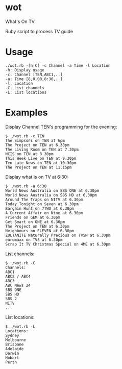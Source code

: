wot
===

What's On TV

Ruby script to process TV guide

Usage
=====

	./wot.rb -[h|C] -c Channel -a Time -l Location
	-h: Display usage
	-c: Channel [TEN,ABC1,..]
	-a: Time [8,8.00,8:30,..]
	-l: Location
	-C: List channels
	-L: List locations

Examples
========

Display Channel TEN's programming for the evening:

	$ ./wot.rb -c TEN
	The Simpsons on TEN at 6pm 
	The Project on TEN at 6.30pm 
	The Living Room on TEN at 7.30pm 
	NCIS on TEN at 8.30pm 
	This Week Live on TEN at 9.30pm 
	Ten Late News on TEN at 10.30pm 
	The Project on TEN at 11.15pm 

Display what is on TV at 6:30:

	$ ./wot.rb -a 6:30
	World News Australia on SBS ONE at 6.30pm 
	World News Australia on SBS HD at 6.30pm 
	Around The Traps on NITV at 6.30pm 
	Today Tonight on Seven at 6.30pm 
	Bargain Hunt on 7TWO at 6.30pm 
	A Current Affair on Nine at 6.30pm 
	Friends on GEM at 6.30pm 
	Get Smart on ONE at 6.30pm 
	The Project on TEN at 6.30pm 
	Neighbours on ELEVEN at 6.30pm 
	ZULTANITE Naturally Precious on TVSN at 6.30pm 
	euromaxx on TVS at 6.30pm 
	Scrap It TV Christmas Special on 4ME at 6.30pm 

List channels:

	$ ./wot.rb -C
	Channels:
	ABC1
	ABC2 / ABC4
	ABC3
	ABC News 24
	SBS ONE
	SBS HD
	SBS 2
	NITV
	...

List locations:

	$ ./wot.rb -L
	Locations:
	Sydney
	Melbourne
	Brisbane
	Adelaide
	Darwin
	Hobart
	Perth

